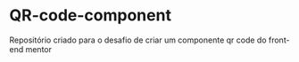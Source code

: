 # QR-code-component
Repositório criado para o desafio de criar um componente qr code do front-end mentor
